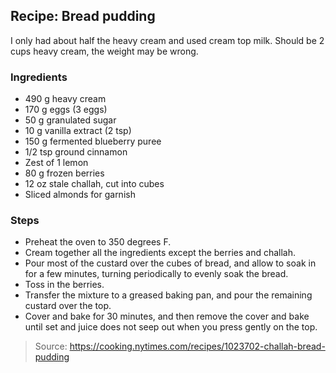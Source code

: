 ## Recipe: Bread pudding
I only had about half the heavy cream and used cream top milk. Should be 2 cups heavy cream, the weight may be wrong.  


### Ingredients
 - 490 g heavy cream
 - 170 g eggs (3 eggs)
 - 50 g granulated sugar
 - 10 g vanilla extract (2 tsp)
 - 150 g fermented blueberry puree
 - 1/2 tsp ground cinnamon
 - Zest of 1 lemon
 - 80 g frozen berries
 - 12 oz stale challah, cut into cubes
 - Sliced almonds for garnish

### Steps
 - Preheat the oven to 350 degrees F.
 - Cream together all the ingredients except the berries and challah.
 - Pour most of the custard over the cubes of bread, and allow to soak in for a few minutes, turning periodically to evenly soak the bread.
 - Toss in the berries.
 - Transfer the mixture to a greased baking pan, and pour the remaining custard over the top.
 - Cover and bake for 30 minutes, and then remove the cover and bake until set and juice does not seep out when you press gently on the top.

> Source: https://cooking.nytimes.com/recipes/1023702-challah-bread-pudding
